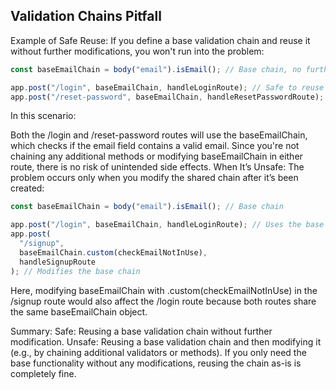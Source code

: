 ## Validation Chains Pitfall

Example of Safe Reuse:
If you define a base validation chain and reuse it without further modifications, you won't run into the problem:

```js
const baseEmailChain = body("email").isEmail(); // Base chain, no further modifications

app.post("/login", baseEmailChain, handleLoginRoute); // Safe to reuse without modifications
app.post("/reset-password", baseEmailChain, handleResetPasswordRoute); // Safe to reuse without modifications
```

In this scenario:

Both the /login and /reset-password routes will use the baseEmailChain, which checks if the email field contains a valid email.
Since you're not chaining any additional methods or modifying baseEmailChain in either route, there is no risk of unintended side effects.
When It’s Unsafe:
The problem occurs only when you modify the shared chain after it’s been created:

```js
const baseEmailChain = body("email").isEmail(); // Base chain

app.post("/login", baseEmailChain, handleLoginRoute); // Uses the base chain as-is
app.post(
  "/signup",
  baseEmailChain.custom(checkEmailNotInUse),
  handleSignupRoute
); // Modifies the base chain
```

Here, modifying baseEmailChain with .custom(checkEmailNotInUse) in the /signup route would also affect the /login route because both routes share the same baseEmailChain object.

Summary:
Safe: Reusing a base validation chain without further modification.
Unsafe: Reusing a base validation chain and then modifying it (e.g., by chaining additional validators or methods).
If you only need the base functionality without any modifications, reusing the chain as-is is completely fine.
